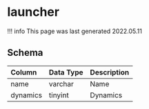 # launcher

!!! info
	This page was last generated 2022.05.11

## Schema

| Column | Data Type | Description |
| :--- | :--- | :--- |
| name | varchar | Name |
| dynamics | tinyint | Dynamics |

